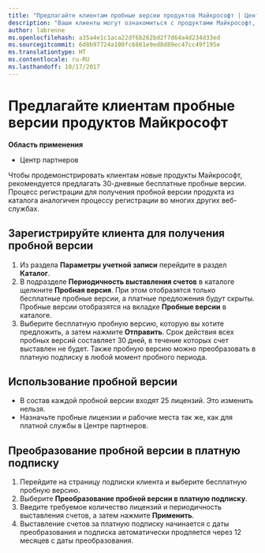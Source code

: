```yaml
---
title: "Предлагайте клиентам пробные версии продуктов Майкрософт | Центр партнеров"
description: "Ваши клиенты могут ознакомиться с продуктами Майкрософт, доступными по подписке, в течение 30 дней."
author: labrenne
ms.openlocfilehash: a35a4e1c1aca22df6b262bd2f7d64a4d234d33ed
ms.sourcegitcommit: 6d8b97724a100fc6861e9ed8d89ec47cc49f195e
ms.translationtype: HT
ms.contentlocale: ru-RU
ms.lasthandoff: 10/17/2017
---
```

# <a name="offer-your-customers-trials-of-microsoft-products"></a>Предлагайте клиентам пробные версии продуктов Майкрософт

**Область применения**

-  Центр партнеров

Чтобы продемонстрировать клиентам новые продукты Майкрософт, рекомендуется предлагать 30-дневные бесплатные пробные версии. Процесс регистрации для получения пробной версии продукта из каталога аналогичен процессу регистрации во многих других веб-службах.  

## <a name="sign-your-customer-up-for-a-trial"></a>Зарегистрируйте клиента для получения пробной версии

1.  Из раздела **Параметры учетной записи** перейдите в раздел **Каталог**. 
2.  В подразделе **Периодичность выставления счетов** в каталоге щелкните **Пробная версия**. При этом отобразятся только бесплатные пробные версии, а платные предложения будут скрыты. Пробные версии отобразятся на вкладке **Пробные версии** в каталоге.
3.  Выберите бесплатную пробную версию, которую вы хотите предложить, а затем нажмите **Отправить**. Срок действия всех пробных версий составляет 30 дней, в течение которых счет выставлен не будет. Также пробную версию можно преобразовать в платную подписку в любой момент пробного периода.

## <a name="using-the-trial"></a>Использование пробной версии

- В состав каждой пробной версии входят 25 лицензий. Это изменить нельзя.
- Назначьте пробные лицензии и рабочие места так же, как для платной службы в Центре партнеров.

## <a name="converting-a-trial-to-a-paid-subscription"></a>Преобразование пробной версии в платную подписку

1.  Перейдите на страницу подписки клиента и выберите бесплатную пробную версию.
2.  Выберите **Преобразование пробной версии в платную подписку**.
3.  Введите требуемое количество лицензий и периодичность выставления счетов, а затем нажмите **Применить**.
4.  Выставление счетов за платную подписку начинается с даты преобразования и подписка автоматически продляется через 12 месяцев с даты преобразования. 

